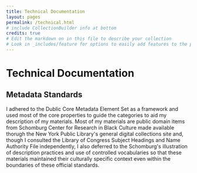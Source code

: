 ```yaml
---
title: Technical Documentation
layout: pages
permalink: /technical.html
# include CollectionBuilder info at bottom
credits: true
# Edit the markdown on in this file to describe your collection
# Look in _includes/feature for options to easily add features to the page
---
```


# Technical Documentation

## Metadata Standards
I adhered to the Dublic Core Metadata Element Set as a framework and used most of the core properties to guide the categories to aid my description of my materials. Most of my materials are public domain items from Schomburg Center for Research in Black Culture made available thorugh the New York Public Library's general digital collections site and, though I consulted the Library of Congress Subject Headings and Name Authority File independently, I also deferred to the Schomburg's illustration of description practices and use of controlled vocabularies so that these materials maintained their culturally specific context even within the boundaries of these official standards. 
